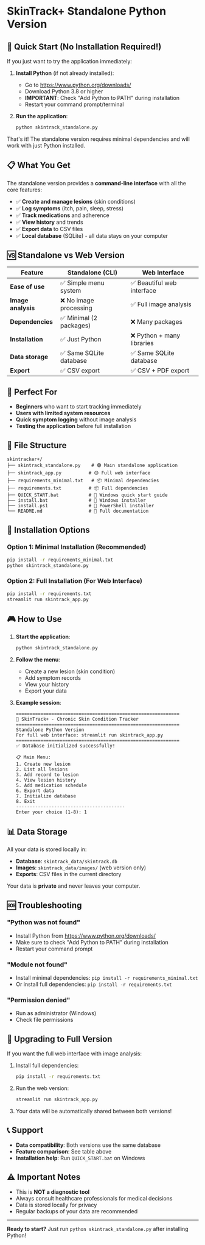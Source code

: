 # SkinTrack+ Standalone Python Version

## 🚀 Quick Start (No Installation Required!)

If you just want to try the application immediately:

1. **Install Python** (if not already installed):
   - Go to https://www.python.org/downloads/
   - Download Python 3.8 or higher
   - **IMPORTANT**: Check "Add Python to PATH" during installation
   - Restart your command prompt/terminal

2. **Run the application**:
   ```bash
   python skintrack_standalone.py
   ```

That's it! The standalone version requires minimal dependencies and will work with just Python installed.

## 📋 What You Get

The standalone version provides a **command-line interface** with all the core features:

- ✅ **Create and manage lesions** (skin conditions)
- ✅ **Log symptoms** (itch, pain, sleep, stress)
- ✅ **Track medications** and adherence
- ✅ **View history** and trends
- ✅ **Export data** to CSV files
- ✅ **Local database** (SQLite) - all data stays on your computer

## 🆚 Standalone vs Web Version

| Feature | Standalone (CLI) | Web Interface |
|---------|------------------|---------------|
| **Ease of use** | ✅ Simple menu system | ✅ Beautiful web interface |
| **Image analysis** | ❌ No image processing | ✅ Full image analysis |
| **Dependencies** | ✅ Minimal (2 packages) | ❌ Many packages |
| **Installation** | ✅ Just Python | ❌ Python + many libraries |
| **Data storage** | ✅ Same SQLite database | ✅ Same SQLite database |
| **Export** | ✅ CSV export | ✅ CSV + PDF export |

## 🎯 Perfect For

- **Beginners** who want to start tracking immediately
- **Users with limited system resources**
- **Quick symptom logging** without image analysis
- **Testing the application** before full installation

## 📁 File Structure

```
skintracker+/
├── skintrack_standalone.py    # 🟢 Main standalone application
├── skintrack_app.py          # 🟡 Full web interface
├── requirements_minimal.txt   # 📦 Minimal dependencies
├── requirements.txt          # 📦 Full dependencies
├── QUICK_START.bat           # 🚀 Windows quick start guide
├── install.bat               # 🔧 Windows installer
├── install.ps1               # 🔧 PowerShell installer
└── README.md                 # 📖 Full documentation
```

## 🔧 Installation Options

### Option 1: Minimal Installation (Recommended)
```bash
pip install -r requirements_minimal.txt
python skintrack_standalone.py
```

### Option 2: Full Installation (For Web Interface)
```bash
pip install -r requirements.txt
streamlit run skintrack_app.py
```

## 🎮 How to Use

1. **Start the application**:
   ```bash
   python skintrack_standalone.py
   ```

2. **Follow the menu**:
   - Create a new lesion (skin condition)
   - Add symptom records
   - View your history
   - Export your data

3. **Example session**:
   ```
   ============================================================
   🧴 SkinTrack+ - Chronic Skin Condition Tracker
   ============================================================
   Standalone Python Version
   For full web interface: streamlit run skintrack_app.py
   ============================================================
   ✅ Database initialized successfully!

   📋 Main Menu:
   1. Create new lesion
   2. List all lesions
   3. Add record to lesion
   4. View lesion history
   5. Add medication schedule
   6. Export data
   7. Initialize database
   8. Exit
   ----------------------------------------
   Enter your choice (1-8): 1
   ```

## 📊 Data Storage

All your data is stored locally in:
- **Database**: `skintrack_data/skintrack.db`
- **Images**: `skintrack_data/images/` (web version only)
- **Exports**: CSV files in the current directory

Your data is **private** and never leaves your computer.

## 🆘 Troubleshooting

### "Python was not found"
- Install Python from https://www.python.org/downloads/
- Make sure to check "Add Python to PATH" during installation
- Restart your command prompt

### "Module not found"
- Install minimal dependencies: `pip install -r requirements_minimal.txt`
- Or install full dependencies: `pip install -r requirements.txt`

### "Permission denied"
- Run as administrator (Windows)
- Check file permissions

## 🔄 Upgrading to Full Version

If you want the full web interface with image analysis:

1. Install full dependencies:
   ```bash
   pip install -r requirements.txt
   ```

2. Run the web version:
   ```bash
   streamlit run skintrack_app.py
   ```

3. Your data will be automatically shared between both versions!

## 📞 Support

- **Data compatibility**: Both versions use the same database
- **Feature comparison**: See table above
- **Installation help**: Run `QUICK_START.bat` on Windows

## ⚠️ Important Notes

- This is **NOT a diagnostic tool**
- Always consult healthcare professionals for medical decisions
- Data is stored locally for privacy
- Regular backups of your data are recommended

---

**Ready to start?** Just run `python skintrack_standalone.py` after installing Python!

